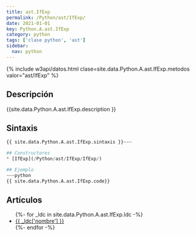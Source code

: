 ```yaml
---
title: ast.IfExp
permalink: /Python/ast/IfExp/
date: 2021-01-01
key: Python.A.ast.IfExp
category: python
tags: ['clase python', 'ast']
sidebar: 
  nav: python
---
```


{% include w3api/datos.html clase=site.data.Python.A.ast.IfExp.metodos valor="ast/IfExp" %}

## Descripción
{{site.data.Python.A.ast.IfExp.description }}

## Sintaxis
~~~python
{{ site.data.Python.A.ast.IfExp.sintaxis }}~~~

## Constructores
* [IfExp](/Python/ast/IfExp/IfExp/)

## Ejemplo
~~~python
{{ site.data.Python.A.ast.IfExp.code}}
~~~

## Artículos
<ul>
{%- for _ldc in site.data.Python.A.ast.IfExp.ldc -%}
   <li>
       <a href="{{_ldc['url'] }}">{{ _ldc['nombre'] }}</a>
   </li>
{%- endfor -%}
</ul>
